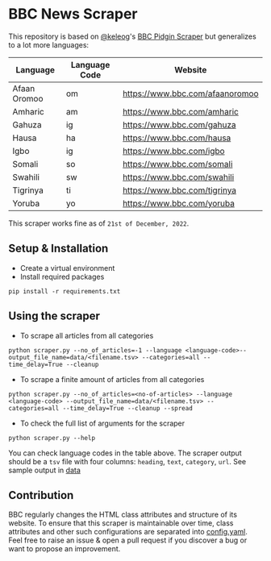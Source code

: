 # BBC News Scraper
This repository is based on [@keleog](https://github.com/keleog/)'s [BBC Pidgin Scraper](https://github.com/keleog/bbc_pidgin_scraper) but generalizes to a lot more languages:

| Language | Language Code | Website |
|---------|--------------|--------|
|Afaan Oromoo | om | https://www.bbc.com/afaanoromoo |
| Amharic | am | https://www.bbc.com/amharic |
| Gahuza | ig | https://www.bbc.com/gahuza |
| Hausa | ha | https://www.bbc.com/hausa |
| Igbo | ig | https://www.bbc.com/igbo |
| Somali | so | https://www.bbc.com/somali |
| Swahili | sw | https://www.bbc.com/swahili |
| Tigrinya | ti | https://www.bbc.com/tigrinya |
| Yoruba | yo | https://www.bbc.com/yoruba |

This scraper works fine as of `21st of December, 2022`.

## Setup & Installation
- Create a virtual environment 
-  Install required packages
```
pip install -r requirements.txt
```

## Using the scraper
- To scrape all articles from all categories
```
python scraper.py --no_of_articles=-1 --language <language-code>--output_file_name=data/<filename.tsv> --categories=all --time_delay=True --cleanup
```
- To scrape a finite amount of articles from all categories
```
python scraper.py --no_of_articles=<no-of-articles> --language <language-code> --output_file_name=data/<filename.tsv> --categories=all --time_delay=True --cleanup --spread
```
- To check the full list of arguments for the scraper
```
python scraper.py --help
```

You can check language codes in the table above.
The scraper output should be a `tsv` file with four columns: `heading`, `text`, `category`, `url`. See sample output in [data](data/)

## Contribution
BBC regularly changes the HTML class attributes and structure of its website. To ensure that this scraper is maintainable over time, class attributes and other such configurations are separated into [config.yaml](config.yaml).
Feel free to raise an issue & open a pull request if you discover a bug or want to propose an improvement.
